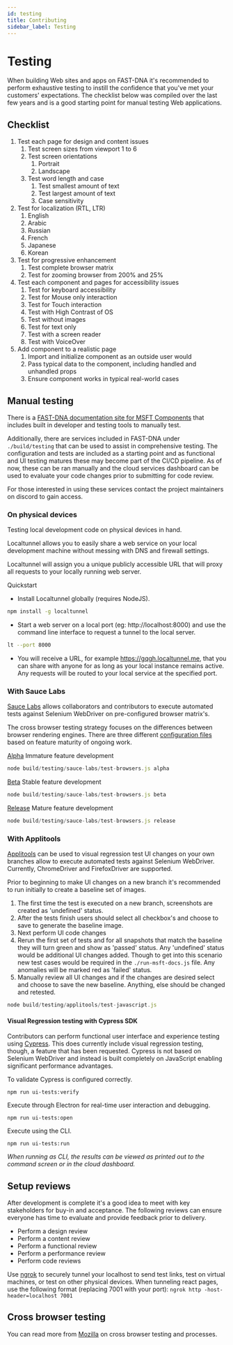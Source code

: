 ```yaml
---
id: testing
title: Contributing
sidebar_label: Testing
---
```


# Testing

When building Web sites and apps on FAST-DNA it's recommended to perform exhaustive testing to instill the confidence that you've met your customers' expectations. The checklist below was compiled over the last few years and is a good starting point for manual testing Web applications.

## Checklist

1. Test each page for design and content issues
    1. Test screen sizes from viewport 1 to 6
    2. Test screen orientations
       1. Portrait
       2. Landscape
    3. Test word length and case
        1. Test smallest amount of text
        2. Test largest amount of text
        3. Case sensitivity
2. Test for localization (RTL, LTR)
    1. English
    2. Arabic
    3. Russian
    4. French
    5. Japanese
    6. Korean
3. Test for progressive enhancement
    1. Test complete browser matrix
    2. Test for zooming browser from 200% and 25% 
4. Test each component and pages for accessibility issues
    1. Test for keyboard accessibility
    2. Test for Mouse only interaction
    3. Test for Touch interaction
    4. Test with High Contrast of OS
    5. Test without images
    6. Test for text only
    7. Test with a screen reader
    8. Test with VoiceOver
5. Add component to a realistic page
    1. Import and initialize component as an outside user would
    2. Pass typical data to the component, including handled and unhandled props
    3. Ensure component works in typical real-world cases

## Manual testing

There is a [FAST-DNA documentation site for MSFT Components](https://msft-docs.fast-dna.net) that includes built in developer and testing tools to manually test.

Additionally, there are services included in FAST-DNA under `./build/testing` that can be used to assist in comprehensive testing. The configuration and tests are included as a starting point and as functional and UI testing matures these may become part of the CI/CD pipeline.  As of now, these can be ran manually and the cloud services dashboard can be used to evaluate your code changes prior to submitting for code review.

For those interested in using these services contact the project maintainers on discord to gain access.

### On physical devices

Testing local development code on physical devices in hand.

Localtunnel allows you to easily share a web service on your local development machine without messing with DNS and firewall settings.

Localtunnel will assign you a unique publicly accessible URL that will proxy all requests to your locally running web server.

Quickstart

+ Install Localtunnel globally (requires NodeJS).

```bash
npm install -g localtunnel
```

+ Start a web server on a local port (eg: http://localhost:8000) and use the command line interface to request a tunnel to the local server.

```bash
lt --port 8000
```

+ You will receive a URL, for example https://gqgh.localtunnel.me, that you can share with anyone for as long as your local instance remains active. Any requests will be routed to your local service at the specified port.

### With Sauce Labs

[Sauce Labs](https://saucelabs.com/beta/dashboard/builds) allows collaborators and contributors to execute automated tests against Selenium WebDriver on pre-configured browser matrix's.

The cross browser testing strategy focuses on the differences between browser rendering engines. There are three different [configuration files](https://github.com/Microsoft/fast-dna/tree/master/build/testing) based on feature maturity of ongoing work.

[Alpha](https://github.com/Microsoft/fast-dna/blob/master/build/testing/config-browsers.alpha.js) Immature feature development

```javascript
node build/testing/sauce-labs/test-browsers.js alpha
```

[Beta](https://github.com/Microsoft/fast-dna/blob/master/build/testing/config-browsers.beta.js) Stable feature development

```javascript
node build/testing/sauce-labs/test-browsers.js beta
```

[Release](https://github.com/Microsoft/fast-dna/blob/master/build/testing/config-browsers.release.js) Mature feature development

```javascript
node build/testing/sauce-labs/test-browsers.js release
```

### With Applitools

[Applitools](https://eyes.applitools.com/) can be used to visual regression test UI changes on your own branches allow  to execute automated tests against Selenium WebDriver. Currently, ChromeDriver and FirefoxDriver are supported.

Prior to beginning to make UI changes on a new branch it's recommended to run initially to create a baseline set of images.

1. The first time the test is executed on a new branch, screenshots are created as 'undefined' status. 
2. After the tests finish users should select all checkbox's and choose to save to generate the baseline image.
3. Next perform UI code changes
4. Rerun the first set of tests and for all snapshots that match the baseline they will turn green and show as 'passed' status. Any 'undefined' status would be additional UI changes added. Though to get into this scenario new test cases would be required in the `./run-msft-docs.js` file.  Any anomalies will be marked red as 'failed' status.
5. Manually review all UI changes and if the changes are desired select and choose to save the new baseline. Anything, else should be changed and retested.

```javascript
node build/testing/applitools/test-javascript.js
```

#### Visual Regression testing with Cypress SDK

Contributors can perform functional user interface and experience testing using [Cypress](https://www.cypress.io/). This does currently include visual regression testing, though, a feature that has been requested. Cypress is not based on Selenium WebDriver and instead is built completely on JavaScript enabling significant performance advantages.

To validate Cypress is configured correctly.

```node
npm run ui-tests:verify
```

Execute through Electron for real-time user interaction and debugging.

```node
npm run ui-tests:open
```

Execute using the CLI.

```node
npm run ui-tests:run
```

_When running as CLI, the results can be viewed as printed out to the command screen or in the cloud dashboard._

## Setup reviews

After development is complete it's a good idea to meet with key stakeholders for buy-in and acceptance. The following reviews can ensure everyone has time to evaluate and provide feedback prior to delivery.

+ Perform a design review
+ Perform a content review
+ Perform a functional review
+ Perform a performance review
+ Perform code reviews

Use [ngrok](https://ngrok.com/) to securely tunnel your localhost to send test links, test on virtual machines, or test on other physical devices. When tunneling react pages, use the following format (replacing 7001 with your port):
`ngrok http -host-header=localhost 7001`

## Cross browser testing

You can read more from [Mozilla](https://developer.mozilla.org/en-US/docs/Learn/Tools_and_testing/Cross_browser_testing/Introduction) on cross browser testing and processes.
